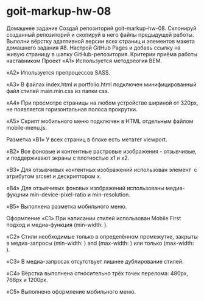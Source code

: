 # goit-markup-hw-08

Домашнее задание Создай репозиторий goit-markup-hw-08. Склонируй созданный репозиторий и скопируй в
него файлы предыдущей работы. Выполни вёрстку адаптивной версии всех страниц и элементов макета
домашнего задания #8. Настрой GitHub Pages и добавь ссылку на живую страницу в шапку
GitHub-репозитория. Критерии приёма работы наставником Проект «A1» Используется методология BEM.

«A2» Ипользуется препроцессов SASS.

«A3» В файлах index.html и portfolio.html подключен минифицированный файл стилей main.min.css из
папки css.

«A4» При просмотре страницы на любом устройстве шириной от 320px, не появляется горизонтальная
полоса прокрутки.

«A5» Скрипт мобильного меню подключен в HTML отдельным файлом mobile-menu.js.

Разметка «B1» У всех страниц в блоке <head> есть метатег viewport.

«B2» Все фоновые и контентные растровые изображения - отзывчивые, и поддерживают экраны с плотностью
x1 и x2.

«B3» Для отзывчивых контентных изображений использован элемент <img> с атрибутом srcset и
дескриптором x.

«B4» Для отзывчивых фоновых изображений использованы медиа-фукцнии min-device-pixel-ratio и
min-resolution.

«B5» Выполнена разметка мобильного меню.

Оформление «C1» При написании стилей использован Mobile First подход и медиа-функция (min-width: ).

«C2» Стили необходимые только в определённом промежутке, закрыты в медиа-запросы (min-width: ) and
(max-width: ) или только (max-width: ).

«C3» В медиа-запросах отсутствует лишнее дублирование стилей.

«C4» Вёрстка выполнена относительно трёх точек перелома: 480px, 768px и 1200px.

«C5» Выполнено оформление мобильного меню.
